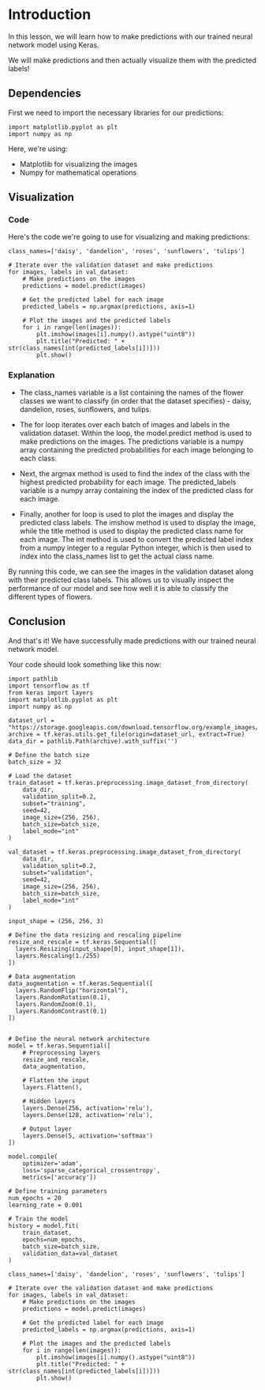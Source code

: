 # Introduction

In this lesson, we will learn how to make predictions with our trained neural network model using Keras.

We will make predictions and then actually visualize them with the predicted labels!

## Dependencies

First we need to import the necessary libraries for our predictions:

```
import matplotlib.pyplot as plt
import numpy as np
```

Here, we're using:
- Matplotlib for visualizing the images
- Numpy for mathematical operations

## Visualization

### Code

Here's the code we're going to use for visualizing and making predictions:

```
class_names=['daisy', 'dandelion', 'roses', 'sunflowers', 'tulips']

# Iterate over the validation dataset and make predictions
for images, labels in val_dataset:
    # Make predictions on the images
    predictions = model.predict(images)
    
    # Get the predicted label for each image
    predicted_labels = np.argmax(predictions, axis=1)
    
    # Plot the images and the predicted labels
    for i in range(len(images)):
        plt.imshow(images[i].numpy().astype("uint8"))
        plt.title("Predicted: " + str(class_names[int(predicted_labels[i])]))
        plt.show()
```

### Explanation

- The class_names variable is a list containing the names of the flower classes we want to classify (in order that the dataset specifies) - daisy, dandelion, roses, sunflowers, and tulips.

- The for loop iterates over each batch of images and labels in the validation dataset. Within the loop, the model.predict method is used to make predictions on the images. The predictions variable is a numpy array containing the predicted probabilities for each image belonging to each class.

- Next, the argmax method is used to find the index of the class with the highest predicted probability for each image. The predicted_labels variable is a numpy array containing the index of the predicted class for each image.

- Finally, another for loop is used to plot the images and display the predicted class labels. The imshow method is used to display the image, while the title method is used to display the predicted class name for each image. The int method is used to convert the predicted label index from a numpy integer to a regular Python integer, which is then used to index into the class_names list to get the actual class name.

By running this code, we can see the images in the validation dataset along with their predicted class labels. This allows us to visually inspect the performance of our model and see how well it is able to classify the different types of flowers.

## Conclusion

And that's it! We have successfully made predictions with our trained neural network model.

Your code should look something like this now:

```
import pathlib
import tensorflow as tf
from keras import layers
import matplotlib.pyplot as plt
import numpy as np

dataset_url = "https://storage.googleapis.com/download.tensorflow.org/example_images/flower_photos.tgz"
archive = tf.keras.utils.get_file(origin=dataset_url, extract=True)
data_dir = pathlib.Path(archive).with_suffix('')

# Define the batch size
batch_size = 32

# Load the dataset
train_dataset = tf.keras.preprocessing.image_dataset_from_directory(
    data_dir,
    validation_split=0.2,
    subset="training",
    seed=42,
    image_size=(256, 256),
    batch_size=batch_size,
    label_mode="int"
)

val_dataset = tf.keras.preprocessing.image_dataset_from_directory(
    data_dir,
    validation_split=0.2,
    subset="validation",
    seed=42,
    image_size=(256, 256),
    batch_size=batch_size,
    label_mode="int"
)

input_shape = (256, 256, 3)

# Define the data resizing and rescaling pipeline
resize_and_rescale = tf.keras.Sequential([
  layers.Resizing(input_shape[0], input_shape[1]),
  layers.Rescaling(1./255)
])

# Data augmentation
data_augmentation = tf.keras.Sequential([
  layers.RandomFlip("horizontal"),
  layers.RandomRotation(0.1),
  layers.RandomZoom(0.1),
  layers.RandomContrast(0.1)
])


# Define the neural network architecture
model = tf.keras.Sequential([
    # Preprocessing layers
    resize_and_rescale,
    data_augmentation,
    
    # Flatten the input
    layers.Flatten(),
    
    # Hidden layers
    layers.Dense(256, activation='relu'),
    layers.Dense(128, activation='relu'),
    
    # Output layer
    layers.Dense(5, activation='softmax')
])

model.compile(
    optimizer='adam', 
    loss='sparse_categorical_crossentropy', 
    metrics=['accuracy'])

# Define training parameters
num_epochs = 20
learning_rate = 0.001

# Train the model
history = model.fit(
    train_dataset,
    epochs=num_epochs,
    batch_size=batch_size,
    validation_data=val_dataset
)

class_names=['daisy', 'dandelion', 'roses', 'sunflowers', 'tulips']

# Iterate over the validation dataset and make predictions
for images, labels in val_dataset:
    # Make predictions on the images
    predictions = model.predict(images)
    
    # Get the predicted label for each image
    predicted_labels = np.argmax(predictions, axis=1)
    
    # Plot the images and the predicted labels
    for i in range(len(images)):
        plt.imshow(images[i].numpy().astype("uint8"))
        plt.title("Predicted: " + str(class_names[int(predicted_labels[i])]))
        plt.show()
```
